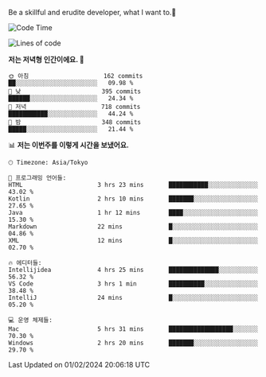 Be a skillful and erudite developer, what I want to.👶

<!--START_SECTION:waka-->
![Code Time](http://img.shields.io/badge/Code%20Time-429%20hrs%2037%20mins-blue)

![Lines of code](https://img.shields.io/badge/%EC%A0%80%EB%8A%94%20%EC%97%AC%ED%83%9C%EA%B9%8C%EC%A7%80%20-756.5%20thousand%20%EC%A4%84%EC%9D%98%20%EC%BD%94%EB%93%9C%EB%A5%BC%20%EC%9E%91%EC%84%B1%ED%96%88%EC%96%B4%EC%9A%94.-blue)

**저는 저녁형 인간이에요. 🦉** 

```text
🌞 아침                     162 commits         ██░░░░░░░░░░░░░░░░░░░░░░░   09.98 % 
🌆 낮　                     395 commits         ██████░░░░░░░░░░░░░░░░░░░   24.34 % 
🌃 저녁                     718 commits         ███████████░░░░░░░░░░░░░░   44.24 % 
🌙 밤　                     348 commits         █████░░░░░░░░░░░░░░░░░░░░   21.44 % 
```


📊 **저는 이번주를 이렇게 시간을 보냈어요.** 

```text
🕑︎ Timezone: Asia/Tokyo

💬 프로그래밍 언어들: 
HTML                     3 hrs 23 mins       ███████████░░░░░░░░░░░░░░   43.02 % 
Kotlin                   2 hrs 10 mins       ███████░░░░░░░░░░░░░░░░░░   27.65 % 
Java                     1 hr 12 mins        ████░░░░░░░░░░░░░░░░░░░░░   15.30 % 
Markdown                 22 mins             █░░░░░░░░░░░░░░░░░░░░░░░░   04.86 % 
XML                      12 mins             █░░░░░░░░░░░░░░░░░░░░░░░░   02.70 % 

🔥 에디터들: 
Intellijidea             4 hrs 25 mins       ██████████████░░░░░░░░░░░   56.32 % 
VS Code                  3 hrs 1 min         ██████████░░░░░░░░░░░░░░░   38.48 % 
IntelliJ                 24 mins             █░░░░░░░░░░░░░░░░░░░░░░░░   05.20 % 

💻 운영 체제들: 
Mac                      5 hrs 31 mins       ██████████████████░░░░░░░   70.30 % 
Windows                  2 hrs 20 mins       ███████░░░░░░░░░░░░░░░░░░   29.70 % 
```


 Last Updated on 01/02/2024 20:06:18 UTC
<!--END_SECTION:waka-->

